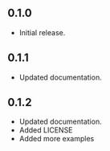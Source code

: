## 0.1.0

* Initial release.

## 0.1.1
* Updated documentation.

## 0.1.2
* Updated documentation.
* Added LICENSE
* Added more examples
